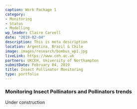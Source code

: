 ```yaml
---
caption: Work Package 1
category:
- Monitoring
- Status 
- Modelling
wp_leader: Claire Carvell
date: "2019-02-04"
description: This is meta description
location: Argentina, Brazil & Chile
image: images/research/bombus_wp1.jpg
liveLink: https://www.ceh.ac.uk
partners: UKCEH, University of Northampton
submitDate: February 04, 2019
title: Insect Pollinator Monitoring
type: portfolio
---
```

### Monitoring Insect Pollinators and Pollinators trends

Under construction